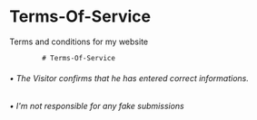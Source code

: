 # Terms-Of-Service
Terms and conditions for my website 


```
        # Terms-Of-Service
```

 ###### • The Visitor confirms that he has entered correct informations. ######


 ###### • I'm not responsible for any fake submissions ######

